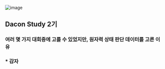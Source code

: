 ![image](https://user-images.githubusercontent.com/59557720/94130961-530bfc80-fe98-11ea-9603-bda944e589c7.png)
## Dacon Study 2기
### 여러 몇 가지 대회중에 고를 수 있었지만, **원자력 상태 판단 데이터를 고른 이유**
### * 감자
